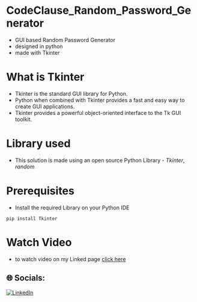 
# CodeClause_Random_Password_Generator
- GUI based Random Password Generator
- designed in python
- made with Tkinter

# What is Tkinter
- Tkinter is the standard GUI library for Python.
- Python when combined with Tkinter provides a fast and easy way to create GUI applications. 
- Tkinter provides a powerful object-oriented interface to the Tk GUI toolkit.


# Library used
- This solution is made using an open source Python Library - *Tkinter*, *random*

# Prerequisites
- Install the required Library on your Python IDE
```
pip install Tkinter
```
# Watch Video
- to watch video on my Linked page [click here]()

## 🌐 Socials:
[![LinkedIn](https://img.shields.io/badge/LinkedIn-%230077B5.svg?logo=linkedin&logoColor=white)](https://www.linkedin.com/in/mahith-paul)
